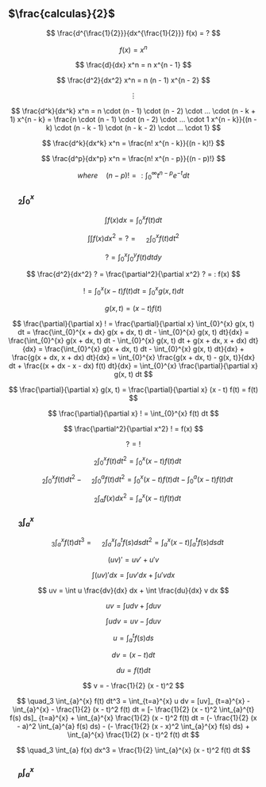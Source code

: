 ## $\frac{calculas}{2}$

$$ \frac{d^{\frac{1}{2}}}{dx^{\frac{1}{2}}} f(x) = ? $$

$$ f(x) = x^n $$

$$ \frac{d}{dx} x^n = n x^{n - 1} $$

$$ \frac{d^2}{dx^2} x^n = n (n - 1) x^{n - 2} $$

$$ \vdots $$

$$ \frac{d^k}{dx^k} x^n = n \cdot (n - 1) \cdot (n - 2) \cdot ... \cdot (n - k + 1) x^{n - k} = \frac{n \cdot (n - 1) \cdot (n - 2) \cdot ... \cdot 1 x^{n - k}}{(n - k) \cdot (n - k - 1) \cdot (n - k - 2) \cdot ... \cdot 1} $$

$$ \frac{d^k}{dx^k} x^n = \frac{n! x^{n - k}}{(n - k)!} $$

$$ \frac{d^p}{dx^p} x^n = \frac{n! x^{n - p}}{(n - p)!} $$

$$ where \quad (n - p)! = : \int_{0}^{\infty} t^{n - p} e^{-t} dt $$

### $\quad_2 \int_{0}^{x}$

$$ \int f(x) dx = \int_{0}^{x} f(t) dt $$

$$ \int \int f(x) dx^2 = ? = \quad_2 \int_{0}^{x} f(t) dt^2 $$

$$ ? = \int_{0}^{x} \int_{0}^{y} f(t) dt dy $$

$$ \frac{d^2}{dx^2} ? = \frac{\partial^2}{\partial x^2} ? = : f(x) $$

$$ ! = \int_{0}^{x} (x - t) f(t) dt = \int_{0}^{x} g(x, t) dt $$

$$ g(x, t) = (x - t) f(t) $$

$$ \frac{\partial}{\partial x} ! = \frac{\partial}{\partial x} \int_{0}^{x} g(x, t) dt = \frac{\int_{0}^{x + dx} g(x + dx, t) dt - \int_{0}^{x} g(x, t) dt}{dx} = \frac{\int_{0}^{x} g(x + dx, t) dt - \int_{0}^{x} g(x, t) dt + g(x + dx, x + dx) dt}{dx} = \frac{\int_{0}^{x} g(x + dx, t) dt - \int_{0}^{x} g(x, t) dt}{dx} + \frac{g(x + dx, x + dx) dt}{dx} = \int_{0}^{x} \frac{g(x + dx, t) - g(x, t)}{dx} dt + \frac{(x + dx - x - dx) f(t) dt}{dx} = \int_{0}^{x} \frac{\partial}{\partial x} g(x, t) dt $$

$$ \frac{\partial}{\partial x} g(x, t) = \frac{\partial}{\partial x} (x - t) f(t) = f(t) $$

$$ \frac{\partial}{\partial x} ! = \int_{0}^{x} f(t) dt $$

$$ \frac{\partial^2}{\partial x^2} ! = f(x) $$

$$ ? = ! $$

$$ \quad_2 \int_{0}^{x} f(t) dt^2 = \int_{0}^{x} (x - t) f(t) dt $$

$$ \quad_2 \int_{0}^{x} f(t) dt^2 - \quad_2 \int_{0}^{a} f(t) dt^2 = \int_{0}^{x} (x - t) f(t) dt - \int_{0}^{a} (x - t) f(t) dt $$

$$ \quad_2 \int_{a} f(x) dx^2 = \int_{a}^{x} (x - t) f(t) dt $$

### $\quad_3 \int_{a}^{x}$

$$ \quad_3 \int_{a}^{x} f(t) dt^3 = \quad_2 \int_{a}^{x} \int_{a}^{t} f(s) ds dt^2 = \int_{a}^{x} (x - t) \int_{a}^{t} f(s) ds dt $$

$$ (uv) \prime = u v \prime + u \prime v $$

$$ \int (uv) \prime dx = \int u v \prime dx + \int u \prime v dx $$

$$ uv = \int u \frac{dv}{dx} dx + \int \frac{du}{dx} v dx $$

$$ uv = \int u dv + \int du v $$

$$ \int u dv = uv - \int du v $$

$$ u = \int_{a}^{t} f(s) ds $$

$$ dv = (x - t) dt $$

$$ du = f(t) dt $$

$$ v = - \frac{1}{2} (x - t)^2 $$

$$ \quad_3 \int_{a}^{x} f(t) dt^3 = \int_{t=a}^{x} u dv = [uv]_ {t=a}^{x} - \int_{a}^{x} - \frac{1}{2} (x - t)^2 f(t) dt = [- \frac{1}{2} (x - t)^2 \int_{a}^{t} f(s) ds]_ {t=a}^{x} + \int_{a}^{x} \frac{1}{2} (x - t)^2 f(t) dt = (- \frac{1}{2} (x - a)^2 \int_{a}^{a} f(s) ds) - (- \frac{1}{2} (x - x)^2 \int_{a}^{x} f(s) ds) + \int_{a}^{x} \frac{1}{2} (x - t)^2 f(t) dt $$

$$ \quad_3 \int_{a} f(x) dx^3 = \frac{1}{2} \int_{a}^{x} (x - t)^2 f(t) dt $$

### $\quad_p \int_{a}^{x}$

